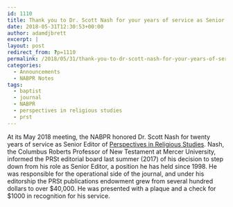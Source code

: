 ```yaml
---
id: 1110
title: Thank you to Dr. Scott Nash for your years of service as Senior Editor.
date: 2018-05-31T12:30:53+00:00
author: adamdjbrett
excerpt: |
layout: post
redirect_from: ?p=1110
permalink: /2018/05/31/thank-you-to-dr-scott-nash-for-your-years-of-service-as-senior-editor/
categories:
  - Announcements
  - NABPR Notes
tags:
  - baptist
  - journal
  - NABPR
  - perspectives in religious studies
  - prst
---
```

At its May 2018 meeting, the NABPR honored Dr. Scott Nash for twenty years of service as Senior Editor of [Perspectives in Religious Studies](https://nabpr.org/publications/). Nash, the Columbus Roberts Professor of New Testament at Mercer University, informed the PRSt editorial board last summer (2017) of his decision to step down from his role as Senior Editor, a position he has held since 1998. He was responsible for the operational side of the journal, and under his editorship the PRSt publications endowment grew from several hundred dollars to over $40,000. He was presented with a plaque and a check for $1000 in recognition for his service.

&nbsp;
